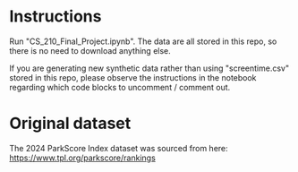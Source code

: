 # Instructions

Run "CS_210_Final_Project.ipynb". The data are all stored in this repo, so there is no need to download anything else.

If you are generating new synthetic data rather than using "screentime.csv" stored in this repo, please observe the instructions in the notebook regarding which code blocks to uncomment / comment out.

# Original dataset

The 2024 ParkScore Index dataset was sourced from here: https://www.tpl.org/parkscore/rankings
